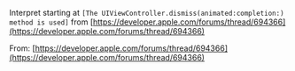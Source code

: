 Interpret starting at `[The UIViewController.dismiss(animated:completion:) method is used]` from [https://developer.apple.com/forums/thread/694366](https://developer.apple.com/forums/thread/694366)

From: [https://developer.apple.com/forums/thread/694366](https://developer.apple.com/forums/thread/694366)